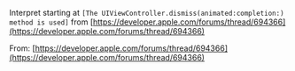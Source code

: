 Interpret starting at `[The UIViewController.dismiss(animated:completion:) method is used]` from [https://developer.apple.com/forums/thread/694366](https://developer.apple.com/forums/thread/694366)

From: [https://developer.apple.com/forums/thread/694366](https://developer.apple.com/forums/thread/694366)